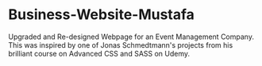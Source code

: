 # Business-Website-Mustafa
Upgraded and Re-designed Webpage for an Event Management Company. This was inspired by one of Jonas Schmedtmann's projects from his brilliant course on Advanced CSS and SASS on Udemy.
